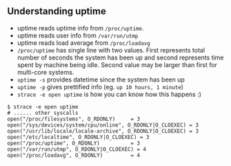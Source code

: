## Understanding uptime

- uptime reads uptime info from `/proc/uptime`.
- uptime reads user info from `/var/run/utmp`
- uptime reads load average from `/proc/loadavg`
- `/proc/uptime` has single line with two values. First represents total number of seconds the system has been up and
second represents time spent by machine being idle. Second value may be larger than first for multi-core systems.
- `uptime -s` provides datetime since the system has been up
- `uptime -p` gives prettified info (eg. `up 10 hours, 1 minute`)
- `strace -e open uptime` is how you can know how this happens :)

```shell
$ strace -e open uptime
# ...... other syscalls
open("/proc/filesystems", O_RDONLY)     = 3
open("/sys/devices/system/cpu/online", O_RDONLY|O_CLOEXEC) = 3
open("/usr/lib/locale/locale-archive", O_RDONLY|O_CLOEXEC) = 3
open("/etc/localtime", O_RDONLY|O_CLOEXEC) = 3
open("/proc/uptime", O_RDONLY)          = 3
open("/var/run/utmp", O_RDONLY|O_CLOEXEC) = 4
open("/proc/loadavg", O_RDONLY)         = 4
```
